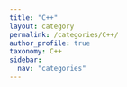 ```yaml
---
title: "C++"
layout: category
permalink: /categories/C++/
author_profile: true
taxonomy: C++
sidebar:
  nav: "categories"
---
```

